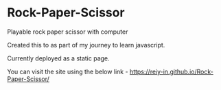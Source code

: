# Rock-Paper-Scissor
Playable rock paper scissor with computer


Created this to as part of my journey to learn javascript.

Currently deployed as a static page.

You can visit the site using the below link -
https://reiy-in.github.io/Rock-Paper-Scissor/
